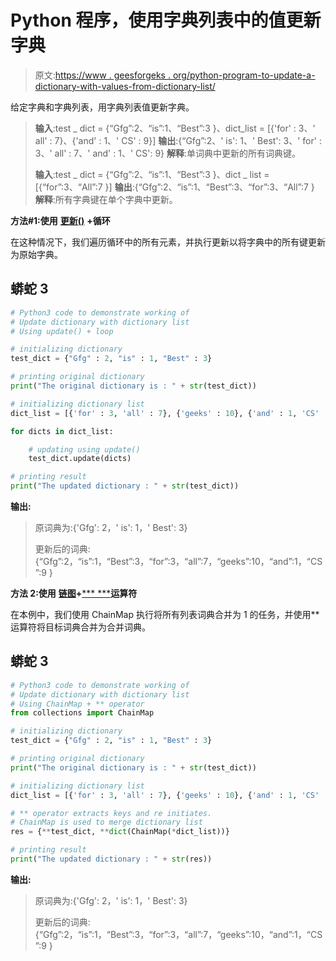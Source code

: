 # Python 程序，使用字典列表中的值更新字典

> 原文:[https://www . geesforgeks . org/python-program-to-update-a-dictionary-with-values-from-dictionary-list/](https://www.geeksforgeeks.org/python-program-to-update-a-dictionary-with-the-values-from-a-dictionary-list/)

给定字典和字典列表，用字典列表值更新字典。

> **输入**:test _ dict = {“Gfg”:2、“is”:1、“Best”:3 }、dict_list = [{'for' : 3、' all' : 7}、{'and' : 1、' CS' : 9}]
> **输出**:{“Gfg”:2、' is': 1、' Best': 3、' for' : 3、' all' : 7、' and' : 1、' CS': 9}
> **解释**:单词典中更新的所有词典键。
> 
> **输入**:test _ dict = {“Gfg”:2、“is”:1、“Best”:3 }、dict _ list =[{“for”:3、“All”:7 }]
> **输出**:{“Gfg”:2、“is”:1、“Best”:3、“for”:3、“All”:7 }
> **解释**:所有字典键在单个字典中更新。

**方法#1:使用** [**更新()**](https://www.geeksforgeeks.org/python-dictionary-update-method/#:~:text=In%20Python%20Dictionary%2C%20update(),iterable%20of%20key%2Fvalue%20pairs.&text=Parameters%3A%20This%20method%20takes%20either,(generally%20tuples)%20as%20parameters.) **+循环**

在这种情况下，我们遍历循环中的所有元素，并执行更新以将字典中的所有键更新为原始字典。

## 蟒蛇 3

```py
# Python3 code to demonstrate working of
# Update dictionary with dictionary list
# Using update() + loop

# initializing dictionary
test_dict = {"Gfg" : 2, "is" : 1, "Best" : 3}

# printing original dictionary
print("The original dictionary is : " + str(test_dict))

# initializing dictionary list
dict_list = [{'for' : 3, 'all' : 7}, {'geeks' : 10}, {'and' : 1, 'CS' : 9}]

for dicts in dict_list:

    # updating using update()
    test_dict.update(dicts)

# printing result
print("The updated dictionary : " + str(test_dict))
```

**输出:**

> 原词典为:{'Gfg': 2，' is': 1，' Best': 3}
> 
> 更新后的词典:{“Gfg”:2，“is”:1，“Best”:3，“for”:3，“all”:7，“geeks”:10，“and”:1，“CS”:9 }

**方法 2:使用** [**链图**](https://www.geeksforgeeks.org/chainmap-in-python/)**+**[*** ***](https://www.geeksforgeeks.org/python-operators/)**运算符**

在本例中，我们使用 ChainMap 执行将所有列表词典合并为 1 的任务，并使用**运算符将目标词典合并为合并词典。

## 蟒蛇 3

```py
# Python3 code to demonstrate working of
# Update dictionary with dictionary list
# Using ChainMap + ** operator
from collections import ChainMap

# initializing dictionary
test_dict = {"Gfg" : 2, "is" : 1, "Best" : 3}

# printing original dictionary
print("The original dictionary is : " + str(test_dict))

# initializing dictionary list
dict_list = [{'for' : 3, 'all' : 7}, {'geeks' : 10}, {'and' : 1, 'CS' : 9}]

# ** operator extracts keys and re initiates.
# ChainMap is used to merge dictionary list
res = {**test_dict, **dict(ChainMap(*dict_list))}

# printing result
print("The updated dictionary : " + str(res))
```

**输出:**

> 原词典为:{'Gfg': 2，' is': 1，' Best': 3}
> 
> 更新后的词典:{“Gfg”:2，“is”:1，“Best”:3，“for”:3，“all”:7，“geeks”:10，“and”:1，“CS”:9 }